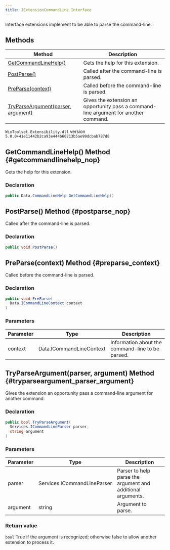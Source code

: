 ```yaml
---
title: IExtensionCommandLine Interface
---
```

Interface extensions implement to be able to parse the command-line.
## Methods
| Method | Description |
| ------ | ----------- |
| [GetCommandLineHelp()](#getcommandlinehelp_nop) | Gets the help for this extension. |
| [PostParse()](#postparse_nop) | Called after the command-line is parsed. |
| [PreParse(context)](#preparse_context) | Called before the command-line is parsed. |
| [TryParseArgument(parser, argument)](#tryparseargument_parser_argument) | Gives the extension an opportunity pass a command-line argument for another command. |
`WixToolset.Extensibility.dll` version `5.0.0+41e11442b2ca93e444b60213b5ae99dcbab787d8`
## GetCommandLineHelp() Method {#getcommandlinehelp_nop}
Gets the help for this extension.
### Declaration
```cs
public Data.CommandLineHelp GetCommandLineHelp()
```
## PostParse() Method {#postparse_nop}
Called after the command-line is parsed.
### Declaration
```cs
public void PostParse()
```
## PreParse(context) Method {#preparse_context}
Called before the command-line is parsed.
### Declaration
```cs
public void PreParse(
  Data.ICommandLineContext context
)
```
### Parameters
| Parameter | Type | Description |
| --------- | ---- | ----------- |
| context | Data.ICommandLineContext | Information about the command-line to be parsed. |
## TryParseArgument(parser, argument) Method {#tryparseargument_parser_argument}
Gives the extension an opportunity pass a command-line argument for another command.
### Declaration
```cs
public bool TryParseArgument(
  Services.ICommandLineParser parser,
  string argument
)
```
### Parameters
| Parameter | Type | Description |
| --------- | ---- | ----------- |
| parser | Services.ICommandLineParser | Parser to help parse the argument and additional arguments. |
| argument | string | Argument to parse. |
### Return value
`bool` True if the argument is recognized; otherwise false to allow another extension to process it.
